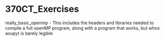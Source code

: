# 370CT_Exercises
really_basic_openmp - This includes the headers and libraries needed to compile
a full openMP program, along with a program that works, but whos aoupyt is
barely legible 
